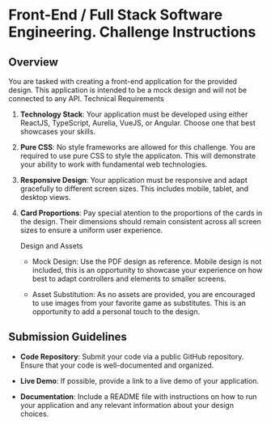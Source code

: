 # Front-End / Full Stack Software Engineering. Challenge Instructions

## Overview

You are tasked with creating a front-end application for the provided design. This
application is intended to be a mock design and will not be connected to any API.
Technical Requirements

1. **Technology Stack**: Your application must be developed using either ReactJS,
   TypeScript, Aurelia, VueJS, or Angular. Choose one that best showcases your
   skills.

2. **Pure CSS**: No style frameworks are allowed for this challenge. You are
   required to use pure CSS to style the applicaton. This will demonstrate your
   ability to work with fundamental web technologies.

3. **Responsive Design**: Your application must be responsive and adapt
   gracefully to different screen sizes. This includes mobile, tablet, and desktop
   views.

4. **Card Proportions**: Pay special atention to the proportions of the cards in
   the design. Their dimensions should remain consistent across all screen
   sizes to ensure a uniform user experience.

    Design and Assets

    - Mock Design: Use the PDF design as reference. Mobile design is not
      included, this is an opportunity to showcase your experience on how best
      to adapt controllers and elements to smaller screens.

    - Asset Substitution: As no assets are provided, you are encouraged to use
      images from your favorite game as substitutes. This is an opportunity to add
      a personal touch to the design.

## Submission Guidelines

-   **Code Repository**: Submit your code via a public GitHub repository. Ensure
    that your code is well-documented and organized.

-   **Live Demo**: If possible, provide a link to a live demo of your application.

-   **Documentation**: Include a README file with instructions on how to run
    your application and any relevant information about your design choices.
